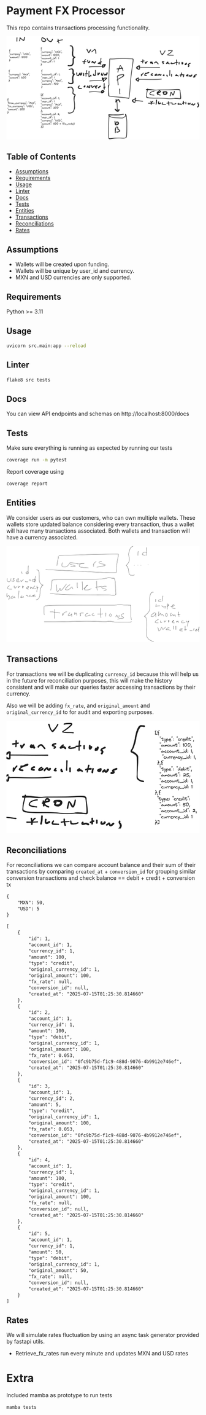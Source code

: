 # Payment FX Processor

This repo contains transactions processing functionality.

![Architecture](architecture.png)

## Table of Contents
- [Assumptions](#assumptions)
- [Requirements](#requirements)
- [Usage](#usage)
- [Linter](#linter)
- [Docs](#docs)
- [Tests](#tests)
- [Entities](#entities)
- [Transactions](#transactions)
- [Reconciliations](#reconciliations)
- [Rates](#rates)

## Assumptions

- Wallets will be created upon funding.
- Wallets will be unique by user_id and currency.
- MXN and USD currencies are only supported.

## Requirements

Python >= 3.11

## Usage

```sh
uvicorn src.main:app --reload
```

## Linter

```sh
flake8 src tests
```

## Docs

You can view API endpoints and schemas on http://localhost:8000/docs

## Tests

Make sure everything is running as expected by running our tests

```sh
coverage run -m pytest
```

Report coverage using

```sh
coverage report
```


## Entities

We consider users as our customers, who can own multiple wallets. These wallets store updated balance considering every transaction, thus a wallet will have many transactions associated. Both wallets and transaction will have a currency associated.

![Entities](entities.png)


## Transactions

For transactions we will be duplicating `currency_id` because this will help us in the future for reconciliation purposes, this will make the history consistent and will make our queries faster accessing transactions by their currency.

Also we will be adding `fx_rate`, and `original_amount` and `original_currency_id` to for audit and exporting purposes.

![Transactions](transactions.png)

## Reconciliations

For reconciliations we can compare account balance and their sum of their transactions by comparing `created_at` + `conversion_id` for grouping similar conversion transactions and check balance == debit + credit + conversion tx

```
{
    "MXN": 50,
    "USD": 5
}
```

```
[
    {
        "id": 1,
        "account_id": 1,
        "currency_id": 1,
        "amount": 100,
        "type": "credit",
        "original_currency_id": 1,
        "original_amount": 100,
        "fx_rate": null,
        "conversion_id": null,
        "created_at": "2025-07-15T01:25:30.814660"
    },
    {
        "id": 2,
        "account_id": 1,
        "currency_id": 1,
        "amount": 100,
        "type": "debit",
        "original_currency_id": 1,
        "original_amount": 100,
        "fx_rate": 0.053,
        "conversion_id": "0fc9b75d-f1c9-488d-9076-4b9912e746ef",
        "created_at": "2025-07-15T01:25:30.814660"
    },
    {
        "id": 3,
        "account_id": 1,
        "currency_id": 2,
        "amount": 5,
        "type": "credit",
        "original_currency_id": 1,
        "original_amount": 100,
        "fx_rate": 0.053,
        "conversion_id": "0fc9b75d-f1c9-488d-9076-4b9912e746ef",
        "created_at": "2025-07-15T01:25:30.814660"
    },
    {
        "id": 4,
        "account_id": 1,
        "currency_id": 1,
        "amount": 100,
        "type": "credit",
        "original_currency_id": 1,
        "original_amount": 100,
        "fx_rate": null,
        "conversion_id": null,
        "created_at": "2025-07-15T01:25:30.814660"
    },
    {
        "id": 5,
        "account_id": 1,
        "currency_id": 1,
        "amount": 50,
        "type": "debit",
        "original_currency_id": 1,
        "original_amount": 50,
        "fx_rate": null,
        "conversion_id": null,
        "created_at": "2025-07-15T01:25:30.814660"
    }
]
```

## Rates

We will simulate rates fluctuation by using an async task generator provided by fastapi utils.

- Retrieve_fx_rates run every minute and updates MXN and USD rates


# Extra

Included mamba as prototype to run tests

```sh
mamba tests
```
